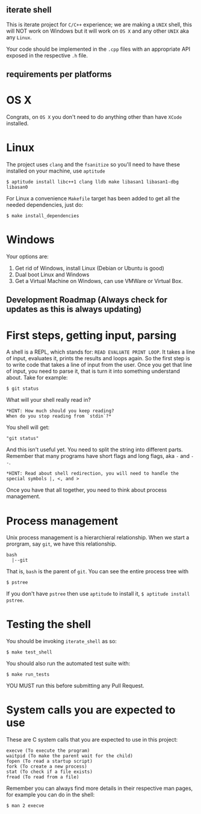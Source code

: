 iterate shell
-------------

This is iterate project for `C/C++` experience; we are making a `UNIX`
shell, this will NOT work on Windows but it will work on `OS X` and
any other `UNIX` aka any `Linux`.

Your code should be implemented in the `.cpp` files with an
appropriate API exposed in the respective `.h` file.

requirements per platforms
--------------------------

# OS X

Congrats, on `OS X` you don't need to do anything other than have
`XCode` installed.

# Linux 

The project uses `clang` and the `fsanitize` so you'll need to have
these installed on your machine, use `aptitude`

```shell
$ aptitude install libc++1 clang lldb make libasan1 libasan1-dbg libasan0
```

For Linux a convenience `Makefile` target has been added to get all
the needed dependencies, just do:

```shell
$ make install_dependencies
```

# Windows

Your options are: 

1. Get rid of Windows, install Linux (Debian or Ubuntu is good)
2. Dual boot Linux and Windows
3. Get a Virtual Machine on Windows, can use VMWare or Virtual Box.


Development Roadmap (Always check for updates as this is always updating)
-------------------------------------------------------------------------

# First steps, getting input, parsing

A shell is a REPL, which stands for: `READ EVALUATE PRINT LOOP`. It
takes a line of input, evaluates it, prints the results and loops
again. So the first step is to write code that takes a line of input
from the user. Once you get that line of input, you need to parse
it, that is turn it into something understand about. Take for example:

```shell
$ git status
```

What will your shell really read in? 

```
*HINT: How much should you keep reading?
When do you stop reading from `stdin`?*
```

You shell will get:

```
"git status"
```

And this isn't useful yet. You need to split the string into different
parts. Remember that many programs have short flags and long flags,
aka `-` and `--`.

```
*HINT: Read about shell redirection, you will need to handle the
special symbols |, <, and >
```

Once you have that all together, you need to think about process
management.

# Process management

Unix process management is a hierarchieral relationship. When we start
a prorgram, say `git`, we have this relationship.

```
bash
  |--git
```

That is, `bash` is the parent of `git`. You can see the entire process
tree with

```
$ pstree
```

If you don't have `pstree` then use `aptitude` to install it,
`$ aptitude install pstree`.

# Testing the shell

You should be invoking `iterate_shell` as so:

```shell
$ make test_shell
```

You should also run the automated test suite with: 

```shell
$ make run_tests
```

YOU MUST run this before submitting any Pull Request.

# System calls you are expected to use

These are C system calls that you are expected to use in this project:

```
execve (To execute the program)
waitpid (To make the parent wait for the child)
fopen (To read a startup script)
fork (To create a new process)
stat (To check if a file exists)
fread (To read from a file)
```

Remember you can always find more details in their respective man
pages, for example you can do in the shell:

```
$ man 2 execve
```
